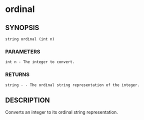# ordinal

## SYNOPSIS

    string ordinal (int n)

### PARAMETERS

    int n - The integer to convert.

### RETURNS

    string - - The ordinal string representation of the integer.

## DESCRIPTION

Converts an integer to its ordinal string representation.
